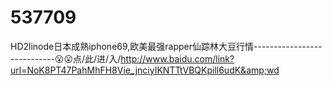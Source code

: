 # 537709
HD2linode日本成熟iphone69,欧美最强rapper仙踪林大豆行情----------------------------😮😮点/此/进/入/http://www.baidu.com/link?url=NoK8PT47PahMhFH8Vie_jnciyIKNTTtVBQKpill6udK&amp;wd

